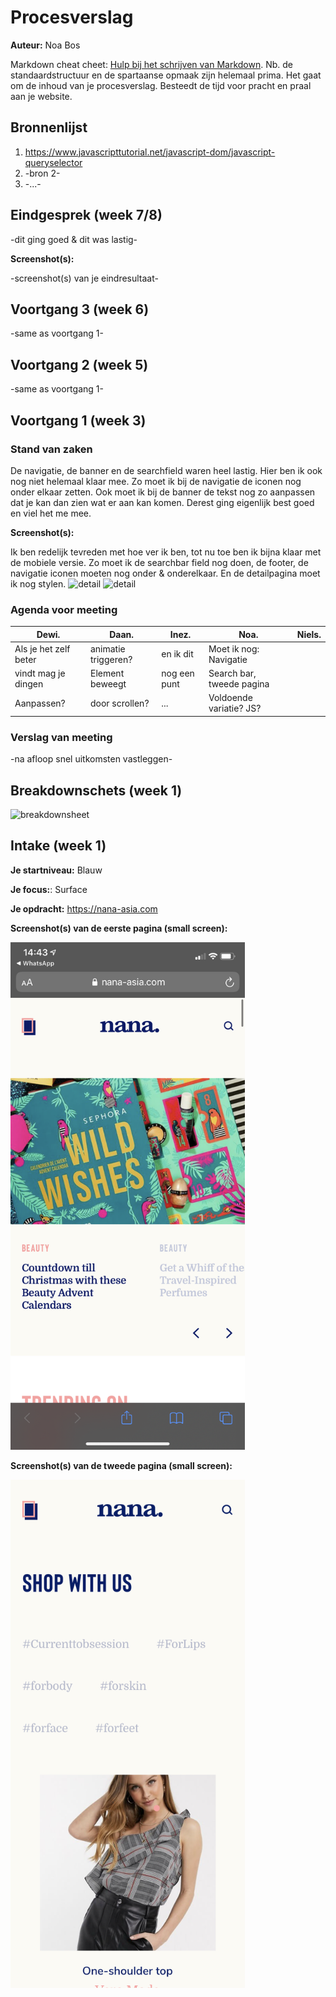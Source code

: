 # Procesverslag
**Auteur:** Noa Bos

Markdown cheat cheet: [Hulp bij het schrijven van Markdown](https://github.com/adam-p/markdown-here/wiki/Markdown-Cheatsheet). Nb. de standaardstructuur en de spartaanse opmaak zijn helemaal prima. Het gaat om de inhoud van je procesverslag. Besteedt de tijd voor pracht en praal aan je website.



## Bronnenlijst
1. https://www.javascripttutorial.net/javascript-dom/javascript-queryselector
2. -bron 2-
3. -...-



## Eindgesprek (week 7/8)

-dit ging goed & dit was lastig-

**Screenshot(s):**

-screenshot(s) van je eindresultaat-



## Voortgang 3 (week 6)

-same as voortgang 1-



## Voortgang 2 (week 5)

-same as voortgang 1-



## Voortgang 1 (week 3)

### Stand van zaken

De navigatie, de banner en de searchfield waren heel lastig. Hier ben ik ook nog niet helemaal klaar mee. Zo moet ik bij de navigatie de iconen nog onder elkaar zetten. Ook moet ik bij de banner de tekst nog zo aanpassen dat je kan dan zien wat er aan kan komen. Derest ging eigenlijk best goed en viel het me mee.

**Screenshot(s):**

Ik ben redelijk tevreden met hoe ver ik ben, tot nu toe ben ik bijna klaar met de mobiele versie. Zo moet ik de searchbar field nog doen, de footer, de navigatie iconen moeten nog onder & onderelkaar. En de detailpagina moet ik nog stylen. 
<img src="images/voortgang.PNG" width="375px" alt="detail">
<img src="images/voortgang.PNG" width="375px" alt="detail">

### Agenda voor meeting


| Dewi.                | Daan.              | Inez.        | Noa.                         |Niels.     |
| ---                  | ---                | ---          | ---                          |----       |
| Als je het zelf beter| animatie triggeren?| en ik dit    | Moet ik nog: Navigatie       |           |
| vindt mag je dingen  | Element beweegt    | nog een punt | Search bar, tweede pagina    |           |
| Aanpassen?           | door scrollen?     | ...          | Voldoende variatie?  JS?     |           |

### Verslag van meeting

-na afloop snel uitkomsten vastleggen-



## Breakdownschets (week 1)

<img src="images/breakdownsheet.png" width="375px" alt="breakdownsheet">

## Intake (week 1)

**Je startniveau:** Blauw

**Je focus:**: Surface

**Je opdracht:** https://nana-asia.com

**Screenshot(s) van de eerste pagina (small screen):**

<img src="images/nana1.PNG" width="375px" alt="home">

**Screenshot(s) van de tweede pagina (small screen):**

<img src="images/nana2.PNG" width="375px" alt="detail">
